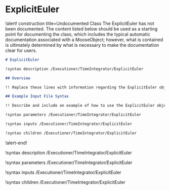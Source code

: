 # ExplicitEuler

!alert! construction title=Undocumented Class
The ExplicitEuler has not been documented. The content listed below should be used as a starting point for
documenting the class, which includes the typical automatic documentation associated with a
MooseObject; however, what is contained is ultimately determined by what is necessary to make the
documentation clear for users.

```markdown
# ExplicitEuler

!syntax description /Executioner/TimeIntegrator/ExplicitEuler

## Overview

!! Replace these lines with information regarding the ExplicitEuler object.

## Example Input File Syntax

!! Describe and include an example of how to use the ExplicitEuler object.

!syntax parameters /Executioner/TimeIntegrator/ExplicitEuler

!syntax inputs /Executioner/TimeIntegrator/ExplicitEuler

!syntax children /Executioner/TimeIntegrator/ExplicitEuler
```
!alert-end!

!syntax description /Executioner/TimeIntegrator/ExplicitEuler

!syntax parameters /Executioner/TimeIntegrator/ExplicitEuler

!syntax inputs /Executioner/TimeIntegrator/ExplicitEuler

!syntax children /Executioner/TimeIntegrator/ExplicitEuler

